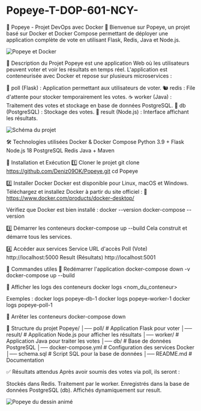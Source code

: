 # Popeye-T-DOP-601-NCY-

🐳 Popeye - Projet DevOps avec Docker 🐳
Bienvenue sur Popeye, un projet basé sur Docker et Docker Compose permettant de déployer une application complète de vote en utilisant Flask, Redis, Java et Node.js.

![Popeye et Docker](images/Popeye%20et%20docker.png)

📖 Description du Projet
Popeye est une application Web où les utilisateurs peuvent voter et voir les résultats en temps réel. L'application est conteneurisée avec Docker et repose sur plusieurs microservices :

🐍 poll (Flask) : Application permettant aux utilisateurs de voter.
🐿️ redis : File d'attente pour stocker temporairement les votes.
☕ worker (Java) : Traitement des votes et stockage en base de données PostgreSQL.
🐘 db (PostgreSQL) : Stockage des votes.
🚀 result (Node.js) : Interface affichant les résultats.

![Schéma du projet](images/schéma%20du%20projet.png)

🛠️ Technologies utilisées
Docker & Docker Compose
Python 3.9 + Flask
Node.js 18
PostgreSQL
Redis
Java + Maven

🚀 Installation et Exécution
1️⃣ Cloner le projet
git clone https://github.com/Deniz09OK/Popeye.git
cd Popeye

2️⃣ Installer Docker
Docker est disponible pour Linux, macOS et Windows.
Téléchargez et installez Docker à partir du site officiel :
🔗 https://www.docker.com/products/docker-desktop/

Vérifiez que Docker est bien installé :
docker --version
docker-compose --version

3️⃣ Démarrer les conteneurs
docker-compose up --build
Cela construit et démarre tous les services.

4️⃣ Accéder aux services
Service	URL d'accès
Poll (Vote)	http://localhost:5000
Result (Résultats)	http://localhost:5001

🔧 Commandes utiles
🔄 Redémarrer l'application
docker-compose down -v
docker-compose up --build

📜 Afficher les logs des conteneurs
docker logs <nom_du_conteneur>

Exemples :
docker logs popeye-db-1
docker logs popeye-worker-1
docker logs popeye-poll-1

🛑 Arrêter les conteneurs
docker-compose down

📂 Structure du projet
Popeye/
│── poll/              # Application Flask pour voter
│── result/            # Application Node.js pour afficher les résultats
│── worker/            # Application Java pour traiter les votes
│── db/                # Base de données PostgreSQL
│── docker-compose.yml # Configuration des services Docker
│── schema.sql         # Script SQL pour la base de données
│── README.md          # Documentation

✅ Résultats attendus
Après avoir soumis des votes via poll, ils seront :

Stockés dans Redis.
Traitement par le worker.
Enregistrés dans la base de données PostgreSQL (db).
Affichés dynamiquement sur result.

![Popeye du dessin animé](images/Popeye%20du%20dessin%20annimé.png)